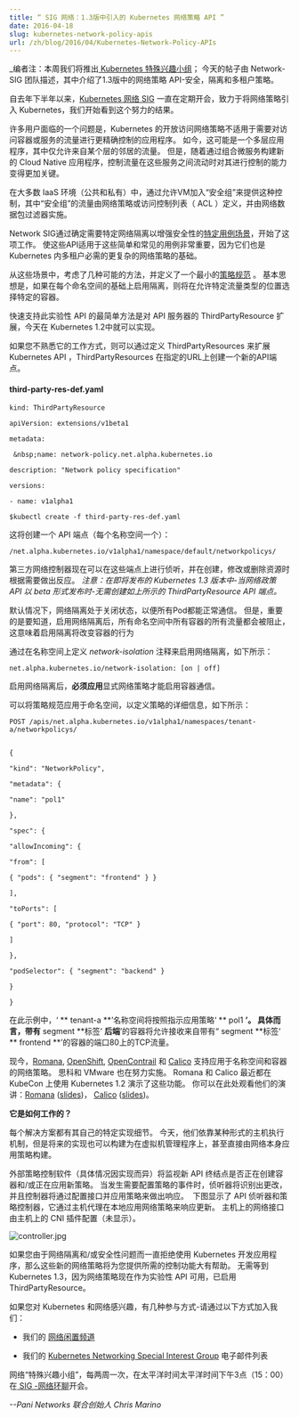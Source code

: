 ```yaml
---
title: “ SIG 网络：1.3版中引入的 Kubernetes 网络策略 API ”
date: 2016-04-18
slug: kubernetes-network-policy-apis
url: /zh/blog/2016/04/Kubernetes-Network-Policy-APIs
---
```

<!--
---
title: " SIG-Networking: Kubernetes Network Policy APIs Coming in 1.3 "
date: 2016-04-18
slug: kubernetes-network-policy-apis
url: /blog/2016/04/Kubernetes-Network-Policy-APIs
---
-->
<!--
_Editor’s note: This week we’re featuring [Kubernetes Special Interest Groups](https://github.com/kubernetes/kubernetes/wiki/Special-Interest-Groups-(SIGs)); Today’s post is by the Network-SIG team describing network policy APIs coming in 1.3 - policies for security, isolation and multi-tenancy._  
-->
_编者注：本周我们将推出[ Kubernetes 特殊兴趣小组](https://github.com/kubernetes/kubernetes/wiki/Special-Interest-Groups-(SIGs))；
今天的帖子由 Network-SIG 团队描述，其中介绍了1.3版中的网络策略 API-安全，隔离和多租户策略。


<!--
The [Kubernetes network SIG](https://kubernetes.slack.com/messages/sig-network/) has been meeting regularly since late last year to work on bringing network policy to Kubernetes and we’re starting to see the results of this effort.  
-->
自去年下半年以来，[Kubernetes 网络 SIG](https://kubernetes.slack.com/messages/sig-network/) 一直在定期开会，致力于将网络策略引入 Kubernetes，我们开始看到这个努力的结果。

<!--
One problem many users have is that the open access network policy of Kubernetes is not suitable for applications that need more precise control over the traffic that accesses a pod or service. Today, this could be a multi-tier application where traffic is only allowed from a tier’s neighbor. But as new Cloud Native applications are built by composing microservices, the ability to control traffic as it flows among these services becomes even more critical.  
-->
许多用户面临的一个问题是，Kubernetes 的开放访问网络策略不适用于需要对访问容器或服务的流量进行更精确控制的应用程序。
如今，这可能是一个多层应用程序，其中仅允许来自某个层的邻居的流量。
但是，随着通过组合微服务构建新的 Cloud Native 应用程序，控制流量在这些服务之间流动时对其进行控制的能力变得更加关键。

<!--
In most IaaS environments (both public and private) this kind of control is provided by allowing VMs to join a ‘security group’ where traffic to members of the group is defined by a network policy or Access Control List (ACL) and enforced by a network packet filter.  
-->
在大多数 IaaS 环境（公共和私有）中，通过允许VM加入“安全组”来提供这种控制，其中“安全组”的流量由网络策略或访问控制列表（ ACL ）定义，并由网络数据包过滤器实施。

<!--
The Network SIG started the effort by identifying [specific use case scenarios](https://docs.google.com/document/d/1blfqiH4L_fpn33ZrnQ11v7LcYP0lmpiJ_RaapAPBbNU/edit?pref=2&pli=1#) that require basic network isolation for enhanced security. Getting the API right for these simple and common use cases is important because they are also the basis for the more sophisticated network policies necessary for multi-tenancy within Kubernetes.
-->
Network SIG通过确定需要特定网络隔离以增强安全性的[特定用例场景](https://docs.google.com/document/d/1blfqiH4L_fpn33ZrnQ11v7LcYP0lmpiJ_RaapAPBbNU/edit?pref=2&pli=1#)，开始了这项工作。
使这些API适用于这些简单和常见的用例非常重要，因为它们也是 Kubernetes 内多租户必需的更复杂的网络策略的基础。

<!--
From these scenarios several possible approaches were considered and a minimal [policy specification](https://docs.google.com/document/d/1qAm-_oSap-f1d6a-xRTj6xaH1sYQBfK36VyjB5XOZug/edit) was defined. The basic idea is that if isolation were enabled on a per namespace basis, then specific pods would be selected where specific traffic types would be allowed.  
-->
从这些场景中，考虑了几种可能的方法，并定义了一个最小的[策略规范](https://docs.google.com/document/d/1qAm-_oSap-f1d6a-xRTj6xaH1sYQBfK36VyjB5XOZug/edit) 。
基本思想是，如果在每个命名空间的基础上启用隔离，则将在允许特定流量类型的位置选择特定的容器。

<!--
The simplest way to quickly support this experimental API is in the form of a ThirdPartyResource extension to the API Server, which is possible today in Kubernetes 1.2. 
-->
快速支持此实验性 API 的最简单方法是对 API 服务器的 ThirdPartyResource 扩展，今天在 Kubernetes 1.2中就可以实现。

<!--
If you’re not familiar with how this works, the Kubernetes API can be extended by defining ThirdPartyResources that create a new API endpoint at a specified URL.  
-->
如果您不熟悉它的工作方式，则可以通过定义 ThirdPartyResources 来扩展 Kubernetes API ，ThirdPartyResources 在指定的URL上创建一个新的API端点。

#### third-party-res-def.yaml 

```
kind: ThirdPartyResource

apiVersion: extensions/v1beta1

metadata:

 &nbsp;name: network-policy.net.alpha.kubernetes.io

description: "Network policy specification"

versions:

- name: v1alpha1
 ```




```
$kubectl create -f third-party-res-def.yaml
 ```





<!--
This will create an API endpoint (one for each namespace):
-->
这将创建一个 API 端点（每个名称空间一个）：




```
/net.alpha.kubernetes.io/v1alpha1/namespace/default/networkpolicys/
 ```





<!--
Third party network controllers can now listen on these endpoints and react as necessary when resources are created, modified or deleted. _Note: With the upcoming release of Kubernetes 1.3 - when the Network Policy API is released in beta form - there will be no need to create a ThirdPartyResource API endpoint as shown above._&nbsp;
-->
第三方网络控制器现在可以在这些端点上进行侦听，并在创建，修改或删除资源时根据需要做出反应。
_注意：在即将发布的 Kubernetes 1.3 版本中-当网络政策 API 以 beta 形式发布时-无需创建如上所示的 ThirdPartyResource API 端点。_&nbsp;


<!--
Network isolation is off by default so that all pods can communicate as they normally do. However, it’s important to know that once network isolation is enabled, all traffic to all pods, in all namespaces is blocked, which means that enabling isolation is going to change the behavior of your pods
-->
默认情况下，网络隔离处于关闭状态，以便所有Pod都能正常通信。
但是，重要的是要知道，启用网络隔离后，所有命名空间中所有容器的所有流量都会被阻止，这意味着启用隔离将改变容器的行为


<!--
Network isolation is enabled by defining the _network-isolation_ annotation on namespaces as shown below:
-->
通过在名称空间上定义 _network-isolation_ 注释来启用网络隔离，如下所示：




```
net.alpha.kubernetes.io/network-isolation: [on | off]
 ```



<!--
Once network isolation is enabled, explicit network policies **must be applied** to enable pod communication.
-->
启用网络隔离后，**必须应用**显式网络策略才能启用容器通信。

<!--
A policy specification can be applied to a namespace to define the details of the policy as shown below:
-->
可以将策略规范应用于命名空间，以定义策略的详细信息，如下所示：



```
POST /apis/net.alpha.kubernetes.io/v1alpha1/namespaces/tenant-a/networkpolicys/


{

"kind": "NetworkPolicy",

"metadata": {

"name": "pol1"

},

"spec": {

"allowIncoming": {

"from": [

{ "pods": { "segment": "frontend" } }

],

"toPorts": [

{ "port": 80, "protocol": "TCP" }

]

},

"podSelector": { "segment": "backend" }

}

}
 ```



<!--
In this example, the ‘ **tenant-a** ’ namespace would get policy ‘ **pol1** ’ applied as indicated. Specifically, pods with the **segment** label ‘ **backend** ’ would allow TCP traffic on port 80 from pods with the **segment** label ‘ **frontend** ’ to be received.
-->
在此示例中，‘ ** tenant-a **’名称空间将按照指示应用策略‘ ** pol1 **’。
具体而言，带有** segment **标签‘ **后端**’的容器将允许接收来自带有“ segment **标签‘ ** frontend **’的容器的端口80上的TCP流量。



<!--
Today, [Romana](http://romana.io/), [OpenShift](https://www.openshift.com/), [OpenContrail](http://www.opencontrail.org/) and [Calico](http://projectcalico.org/) support network policies applied to namespaces and pods. Cisco and VMware are working on implementations as well. Both Romana and Calico demonstrated these capabilities with Kubernetes 1.2 recently at KubeCon. You can watch their presentations here: [Romana](https://www.youtube.com/watch?v=f-dLKtK6qCs) ([slides](http://www.slideshare.net/RomanaProject/kubecon-london-2016-ronana-cloud-native-sdn)), [Calico](https://www.youtube.com/watch?v=p1zfh4N4SX0) ([slides](http://www.slideshare.net/kubecon/kubecon-eu-2016-secure-cloudnative-networking-with-project-calico)).&nbsp;
-->
现今，[Romana](http://romana.io/), [OpenShift](https://www.openshift.com/), [OpenContrail](http://www.opencontrail.org/) 和 [Calico](http://projectcalico.org/) 支持应用于名称空间和容器的网络策略。
思科和 VMware 也在努力实施。
Romana 和 Calico 最近都在 KubeCon 上使用 Kubernetes 1.2 演示了这些功能。
你可以在此处观看他们的演讲：[Romana](https://www.youtube.com/watch?v=f-dLKtK6qCs) ([slides](http://www.slideshare.net/RomanaProject/kubecon-london-2016-ronana-cloud-native-sdn))， [Calico](https://www.youtube.com/watch?v=p1zfh4N4SX0) ([slides](http://www.slideshare.net/kubecon/kubecon-eu-2016-secure-cloudnative-networking-with-project-calico))。&nbsp;




<!--
**How does it work?**
-->
**它是如何工作的？**



<!--
Each solution has their their own specific implementation details. Today, they rely on some kind of on-host enforcement mechanism, but future implementations could also be built that apply policy on a hypervisor, or even directly by the network itself.&nbsp;
-->
每个解决方案都有其自己的特定实现细节。
今天，他们依靠某种形式的主机执行机制，但是将来的实现也可以构建为在虚拟机管理程序上，甚至直接由网络本身应用策略构建。&nbsp;



<!--
External policy control software (specifics vary across implementations) will watch the new API endpoint for pods being created and/or new policies being applied. When an event occurs that requires policy configuration, the listener will recognize the change and a controller will respond by configuring the interface and applying the policy. &nbsp;The diagram below shows an API listener and policy controller responding to updates by applying a network policy locally via a host agent. The network interface on the pods is configured by a CNI plugin on the host (not shown).
-->
外部策略控制软件（具体情况因实现而异）将监视新 API 终结点是否正在创建容器和/或正在应用新策略。
当发生需要配置策略的事件时，侦听器将识别出更改，并且控制器将通过配置接口并应用策略来做出响应。&nbsp;
下图显示了 API 侦听器和策略控制器，它通过主机代理在本地应用网络策略来响应更新。
主机上的网络接口由主机上的 CNI 插件配置（未显示）。



 ![controller.jpg](https://lh5.googleusercontent.com/zMEpLMYmask-B-rYWnbMyGb0M7YusPQFPS6EfpNOSLbkf-cM49V7rTDBpA6k9-Zdh2soMul39rz9rHFJfL-jnEn_mHbpg0E1WlM-wjU-qvQu9KDTQqQ9uBmdaeWynDDNhcT3UjX5)





<!--
If you’ve been holding back on developing applications with Kubernetes because of network isolation and/or security concerns, these new network policies go a long way to providing the control you need. No need to wait until Kubernetes 1.3 since network policy is available now as an experimental API enabled as a ThirdPartyResource.
-->
如果您由于网络隔离和/或安全性问题而一直拒绝使用 Kubernetes 开发应用程序，那么这些新的网络策略将为您提供所需的控制功能大有帮助。
无需等到 Kubernetes 1.3，因为网络策略现在作为实验性 API 可用，已启用ThirdPartyResource。



<!--
If you’re interested in Kubernetes and networking, there are several ways to participate - join us at:
-->
如果您对 Kubernetes 和网络感兴趣，有几种参与方式-请通过以下方式加入我们：

<!--
- Our [Networking slack channel](https://kubernetes.slack.com/messages/sig-network/)&nbsp;
-->
- 我们的 [网络闲置频道](https://kubernetes.slack.com/messages/sig-network/)&nbsp;
<!--
- Our [Kubernetes 网络特别兴趣小组](https://groups.google.com/forum/#!forum/kubernetes-sig-network) email list&nbsp;
-->
- 我们的 [Kubernetes Networking Special Interest Group](https://groups.google.com/forum/#!forum/kubernetes-sig-network) 电子邮件列表&nbsp;


<!--
The Networking “Special Interest Group,” which meets bi-weekly at 3pm (15h00) Pacific Time at [SIG-Networking hangout](https://zoom.us/j/5806599998).&nbsp;
-->
网络“特殊兴趣小组”，每两周一次，在太平洋时间太平洋时间下午3点（15：00）在[ SIG -网络环聊](https://zoom.us/j/5806599998)开会。&nbsp;


<!--
_--Chris Marino, Co-Founder, Pani Networks_  
-->
_--Pani Networks 联合创始人 Chris Marino_  
